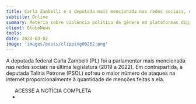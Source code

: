 ```yaml
---
title: Carla Zambelli é a deputada mais mencionada nas redes sociais, e Talíria Petrone, a mais atacada, diz estudo  
subtitle: Online
summary: Matéria sobre violência política de gênero em plataformas digitais
client: GloboNews
tools: 
date: 2023-03-02
image: 'images/posts/clipping00262.png'
---
```


A deputada federal Carla Zambelli (PL) foi a parlamentar mais mencionada nas redes sociais na última legislatura (2019 a 2022). Em contrapartida, a deputada Talíria Petrone (PSOL) sofreu o maior número de ataques na internet proporcionalmente à quantidade de menções feitas a ela.

<div class="post__share"><ul class="share__list list-reset">ACESSE A NOTÍCIA COMPLETA<li class="share__item" style="margin-left: 10px"><a class="share__link share__facebook" style="background: #fa5657" href="https://g1.globo.com/politica/blog/octavio-guedes/noticia/2023/03/02/carla-zambelli-e-a-deputada-mais-mencionada-nas-redes-sociais-e-taliria-petrone-a-mais-atacada-diz-estudo.ghtml" title="Link" rel="nofollow"><i class="fa-solid fa-link"></i></a></li></ul></div>
<!-- <div class="gallery-box"><div class="gallery"><img src="/clipping/images/example-1.jpg" loading="lazy" alt="Project"><img src="/clipping/images/example-2.jpg" loading="lazy" alt="Project"></div><em>Gallery / <a href="https://www.freepik.com/" target="_blank">Freepic</a></em></div> -->
